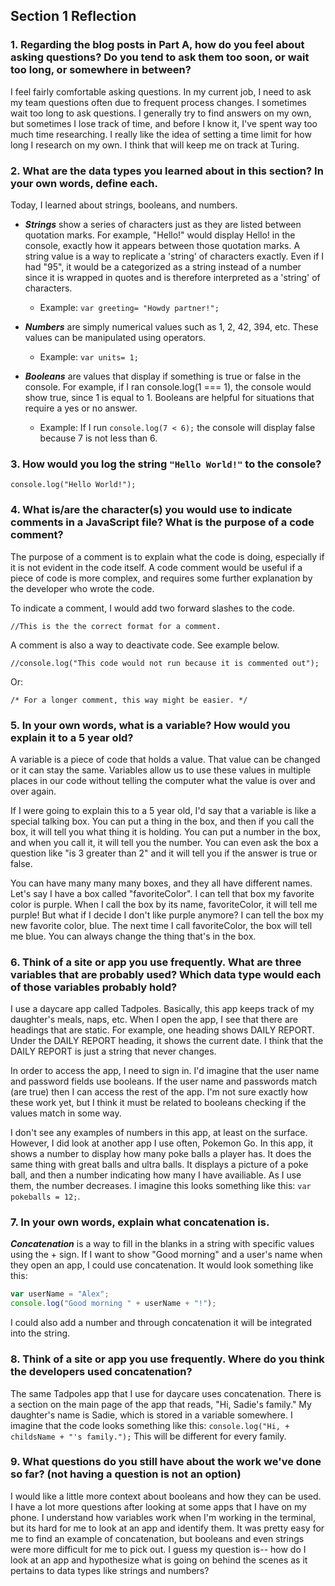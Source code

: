 ## Section 1 Reflection

### 1. Regarding the blog posts in Part A, how do you feel about asking questions? Do you tend to ask them too soon, or wait too long, or somewhere in between?

I feel fairly comfortable asking questions. In my current job, I need to ask my team questions often due to frequent process changes. I sometimes wait too long to ask questions. I generally try to find answers on my own, but sometimes I lose track of time, and before I know it, I've spent way too much time researching. I really like the idea of setting a time limit for how long I research on my own. I think that will keep me on track at Turing.




### 2. What are the data types you learned about in this section? In your own words, define each.

   Today, I learned about strings, booleans, and numbers.

   - **_Strings_** show a series of characters just as they are listed between quotation marks. For example, "Hello!" would display Hello! in the console, exactly how it appears between those quotation marks. A string value is a way to replicate a 'string' of characters exactly. Even if I had "95", it would be a categorized as a string instead of a number since it is wrapped in quotes and is therefore interpreted as a 'string' of characters.
    
       - Example: `var greeting= "Howdy partner!";`

   - **_Numbers_** are simply numerical values such as 1, 2, 42, 394, etc. These values can be manipulated using operators.
    
       - Example: `var units= 1;`

   - **_Booleans_** are values that display if something is true or false in the console. For example, if I ran console.log(1 === 1), the console would show true, since 1 is equal to 1. Booleans are helpful for situations that require a yes or no answer.
    
        - Example: If I run `console.log(7 < 6);` the console will display false because 7 is not less than 6.




### 3. How would you log the string `"Hello World!"` to the console?

   `console.log("Hello World!");`




### 4. What is/are the character(s) you would use to indicate comments in a JavaScript file? What is the purpose of a code comment?

   The purpose of a comment is to explain what the code is doing, especially if it is not evident in the code itself. A code comment would be useful if a piece of code is more complex, and requires some further explanation by the developer who wrote the code. 
    
   To indicate a comment, I would add two forward slashes to the code.
    
    
   `//This is the the correct format for a comment.`
    
   A comment is also a way to deactivate code. See example below.
    
   `//console.log("This code would not run because it is commented out");`
    
   Or:
    
   `/* For a longer comment, this way might be easier. */ `


### 5. In your own words, what is a variable? How would you explain it to a 5 year old?

   A variable is a piece of code that holds a value. That value can be changed or it can stay the same.
   Variables allow us to use these values in multiple places in our code without telling the computer what the value is
   over and over again.   

   If I were going to explain this to a 5 year old, I'd say that a variable is like a special talking box. You can put a
   thing in the box, and then if you call the box, it will tell you what thing it is holding. You can put a number in the box, and when you call it, it will tell    you the number. You can even ask the box a question like "is 3 greater than 2" and it will tell you if the answer is true or false.

   You can have many many many boxes, and they all have different names. Let's say I have a box called "favoriteColor". I can tell that box my favorite color is purple. When I call the box by its name, favoriteColor, it will tell me purple! But what if I decide I don't like purple anymore? I can tell the box my new favorite color, blue. The next time I call favoriteColor, the box will tell me blue. You can always change the thing that's in the box.




### 6. Think of a site or app you use frequently. What are three variables that are probably used? Which data type would each of those variables probably hold?

   I use a daycare app called Tadpoles. Basically, this app keeps track of my daughter's meals, naps, etc. When I open the app, I see that there are headings that are static. For example, one heading shows DAILY REPORT. Under the DAILY REPORT heading, it shows the current date. I think that the DAILY REPORT is just a string that never changes.

   In order to access the app, I need to sign in. I'd imagine that the user name and password fields use booleans. If the user name and passwords match (are true) then I can access the rest of the app. I'm not sure exactly how these work yet, but I think it must be related to booleans checking if the values match in some way.

   I don't see any examples of numbers in this app, at least on the surface. However, I did look at another app I use often, Pokemon Go. In this app, it shows a number to display how many poke balls a player has. It does the same thing with great balls and ultra balls. It displays a picture of a poke ball, and then a number indicating how many I have availiable. As I use them, the number decreases. I imagine this looks something like this: `var pokeballs = 12;`.




### 7. In your own words, explain what concatenation is.

   **_Concatenation_** is a way to fill in the blanks in a string with specific values using the + sign.
    If I want to show "Good morning" and a user's name when they open an app, I could use concatenation. It would look something like this:
   ```javascript
   var userName = "Alex";
   console.log("Good morning " + userName + "!");
   ```

   I could also add a number and through concatenation it will be integrated into the string.




### 8. Think of a site or app you use frequently. Where do you think the developers used concatenation?

   The same Tadpoles app that I use for daycare uses concatenation. There is a section on the main page of the app that reads, "Hi, Sadie's family." My daughter's name is Sadie, which is stored in a variable somewhere. I imagine that the code looks something like this: `console.log("Hi, + childsName + "'s family.");` This will be different for every family.



### 9. What questions do you still have about the work we've done so far? (not having a question is not an option)

   I would like a little more context about booleans and how they can be used. I have a lot more questions after looking at some apps that I have on my phone. I understand how variables work when I'm working in the terminal, but its hard for me to look at an app and identify them. It was pretty easy for me to find an example of concatenation, but booleans and even strings were more difficult for me to pick out. I guess my question is-- how do I look at an app and hypothesize what is going on behind the scenes as it pertains to data types like strings and numbers?
